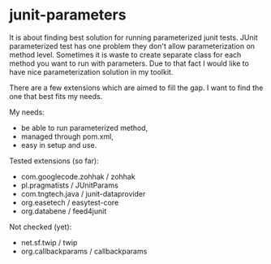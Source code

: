 junit-parameters
================

It is about finding best solution for running parameterized junit tests. JUnit parameterized test has one problem they don't allow parameterization on method level. Sometimes it is waste to create separate class for each method you want to run with parameters. Due to that fact I would like to have nice parameterization solution in my toolkit.

There are a few extensions which are aimed to fill the gap. I want to find the one that best fits my needs.

My needs:
- be able to run parameterized method,
- managed through pom.xml,
- easy in setup and use.

Tested extensions (so far):
- com.googlecode.zohhak / zohhak
- pl.pragmatists / JUnitParams
- com.tngtech.java / junit-dataprovider
- org.easetech / easytest-core
- org.databene / feed4junit

Not checked (yet):
- net.sf.twip / twip
- org.callbackparams / callbackparams
